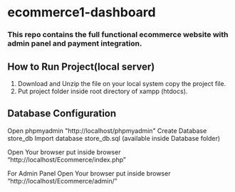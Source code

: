 # ecommerce1-dashboard
### This repo contains the full functional ecommerce website with admin panel and payment integration.



## How to Run Project(local server)

1. Download and Unzip the file on your local system copy the project file.
2. Put project folder inside root directory of xampp (htdocs).

## Database Configuration
Open phpmyadmin "http://localhost/phpmyadmin"
Create Database store_db
Import database store_db.sql (available inside Database folder)

Open Your browser put inside browser “http://localhost/Ecommerce/index.php”

For Admin Panel
Open Your browser put inside browser “http://localhost/Ecommerce/admin/” 
